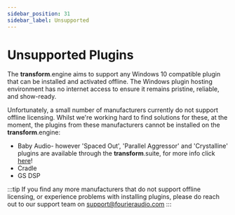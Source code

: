 ```yaml
---
sidebar_position: 31
sidebar_label: Unsupported
---
```


# Unsupported Plugins

The **transform**.engine aims to support any Windows 10 compatible plugin that can be installed and
activated offline. The Windows plugin hosting environment has no internet access to ensure it
remains pristine, reliable, and show-ready.

Unfortunately, a small number of manufacturers currently do not support offline licensing. Whilst we're working hard to find solutions for these, at the moment, the plugins from these manufacturers cannot be installed on the **transform**.engine:

- Baby Audio- however 'Spaced Out', 'Parallel Aggressor' and 'Crystalline' plugins are available through the **transform**.suite, for more info click [here](https://fourieraudio.com/suite)!
- Cradle
- GS DSP

:::tip
If you find any more manufacturers that do not support offline licensing, or experience problems with installing plugins, please do reach out to our support team on [support@fourieraudio.com](mailto:support@fourieraudio.com)
:::
